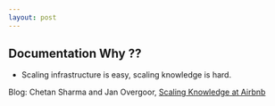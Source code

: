 ```yaml
---
layout: post
---
```


## Documentation Why ??

- Scaling infrastructure is easy, scaling knowledge is hard.

Blog:
Chetan Sharma and Jan Overgoor, [Scaling Knowledge at Airbnb](
https://medium.com/airbnb-engineering/scaling-knowledge-at-airbnb-875d73eff091)
